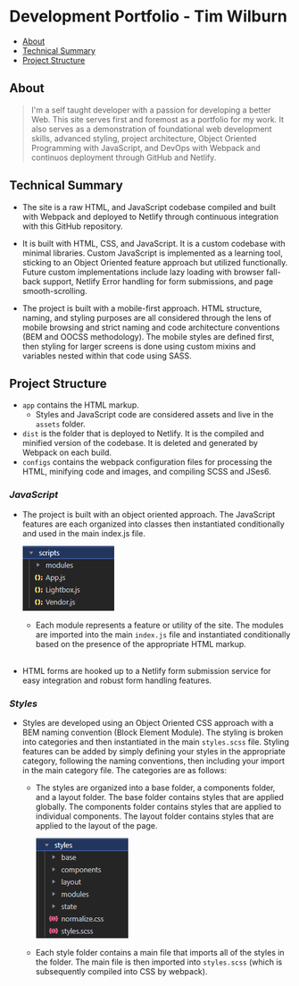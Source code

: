 # Development Portfolio - Tim Wilburn

<!-- -   [Development Portfolio - Tim Wilburn](#development-portfolio---tim-wilburn) -->

-   [About](#about)
-   [Technical Summary](#technical-summary)
-   [Project Structure](#project-structure)
    <!-- -   [Using the Portfolio Projects](#individual-projects) -->
    <!-- -   [Development](#development)
        -   [Installation](#installation)
        -   [Running](#running)
        -   [Building](#building)
        -   [Deployment](#deployment) -->

## **About**

> I'm a self taught developer with a passion for developing a better Web. This site serves first and foremost as a portfolio for my work. It also serves as a demonstration of foundational web development skills, advanced styling, project architecture, Object Oriented Programming with JavaScript, and DevOps with Webpack and continuos deployment through GitHub and Netlify.

## **Technical Summary**

-   The site is a raw HTML, and JavaScript codebase compiled and built with Webpack and deployed to Netlify through continuous integration with this GitHub repository.

-   It is built with HTML, CSS, and JavaScript. It is a custom codebase with minimal libraries. Custom JavaScript is implemented as a learning tool, sticking to an Object Oriented feature approach but utilized functionally. Future custom implementations include lazy loading with browser fall-back support, Netlify Error handling for form submissions, and page smooth-scrolling.

-   The project is built with a mobile-first approach. HTML structure, naming, and styling purposes are all considered through the lens of mobile browsing and strict naming and code architecture conventions (BEM and OOCSS methodology). The mobile styles are defined first, then styling for larger screens is done using custom mixins and variables nested within that code using SASS.

## **Project Structure**

-   `app` contains the HTML markup.
    -   Styles and JavaScript code are considered assets and live in the `assets` folder.
-   `dist` is the folder that is deployed to Netlify. It is the compiled and minified version of the codebase. It is deleted and generated by Webpack on each build.
-   `configs` contains the webpack configuration files for processing the HTML, minifying code and images, and compiling SCSS and JSes6.
    <br>

### **_JavaScript_**

-   The project is built with an object oriented approach. The JavaScript features are each organized into classes then instantiated conditionally and used in the main index.js file.

    ![Alt text](./app/assets/images/readme-images/scripts-structure.png)

    -   Each module represents a feature or utility of the site. The modules are imported into the main `index.js` file and instantiated conditionally based on the presence of the appropriate HTML markup.

    <br>

-   HTML forms are hooked up to a Netlify form submission service for easy integration and robust form handling features.

    <!-- <br> -->

### **_Styles_**

-   Styles are developed using an Object Oriented CSS approach with a BEM naming convention (Block Element Module). The styling is broken into categories and then instantiated in the main `styles.scss` file. Styling features can be added by simply defining your styles in the appropriate category, following the naming conventions, then including your import in the main category file. The categories are as follows:

    -   The styles are organized into a base folder, a components folder, and a layout folder. The base folder contains styles that are applied globally. The components folder contains styles that are applied to individual components. The layout folder contains styles that are applied to the layout of the page.

        ![Alt text](./app/assets/images/readme-images/styles-file-structure.png)

    -   Each style folder contains a main file that imports all of the styles in the folder. The main file is then imported into `styles.scss` (which is subsequently compiled into CSS by webpack).

<!-- ## **Individual Projects**

<br>

### **Tinyhouse**

**_Overview:_** Tinyhouse is a full stack web application built with React, Node, Express, and MongoDB. It is a clone of the popular Airbnb website. It is a platform for users to list their homes for rent and for users to book homes for rent. It is a full stack application that includes a server, a database, and a client. It is deployed to Heroku and AWS.

**_How to use it:_**

**_Links:_**

-   [Live Site](https://tiny-house-app.com)
-   [Client Code Repo]()
-   [Server Code ]() -->
